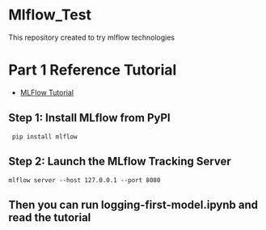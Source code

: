 # Mlflow_Test
This repository created to try mlflow technologies


# Part 1 Reference Tutorial

- [MLFlow Tutorial](https://mlflow.org/docs/latest/getting-started/logging-first-model/step1-tracking-server.html)


## Step 1: Install MLflow from PyPI

     pip install mlflow

## Step 2: Launch the MLflow Tracking Server

    mlflow server --host 127.0.0.1 --port 8080

## Then you can run logging-first-model.ipynb and read the tutorial
